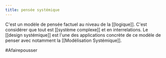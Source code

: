 ```yaml
---
title: pensée systémique
---
```


C'est un modèle de pensée factuel au niveau de la [[logique]]. C'est considérer que tout est [[système complexe]] et en interrelations.
Le [[design systémique]] est l'une des applications concrète de ce modèle de penser avec notamment la [[Modélisation Systémique]].

#Afairepousser 
